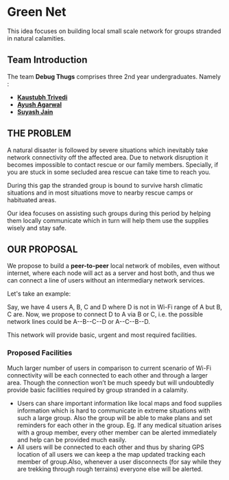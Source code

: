 # Green Net

This idea focuses on building local small scale network for groups stranded in natural calamities. 

## Team Introduction 

The team **Debug Thugs** comprises three 2nd year undergraduates. Namely :

- [**Kaustubh Trivedi**](https://github.com/codekaust)
- [**Ayush Agarwal**](https://github.com/aagarwal1012)
- [**Suyash Jain**](https://github.com/jsuyash1514)

## THE PROBLEM

A natural disaster is followed by severe situations which inevitably take network connectivity off the affected area. Due to network disruption it becomes impossible to contact rescue or our family members. Specially, if you are stuck in some secluded area rescue can take time to reach you.

During this gap the stranded group is bound to survive harsh climatic situations and in most situations move to nearby rescue camps or habituated areas.

Our idea focuses on assisting such groups during this period by helping them locally communicate which in turn will help them use the supplies wisely and stay safe.

## OUR PROPOSAL

We propose to build a **peer-to-peer** local network of mobiles, even without internet, where each node will act as a server and host both, and thus we can connect a line of users without an intermediary network services.

Let's take an example:

Say, we have 4 users A, B, C and D where D is not in Wi-Fi range of A but B, C are. Now, we propose to connect D to A via B or C, i.e. the possible network lines could be A--B--C--D or A--C--B--D.

This network will provide basic, urgent and most required facilities.

### Proposed Facilities

Much larger number of users in comparison to current scenario of Wi-Fi connectivity will be each connected to each other and through a larger area.
Though the connection won’t be much speedy but will undoubtedly provide basic facilities required by group stranded in a calamity.

- Users can share important information like local maps and food supplies information which is hard to communicate in extreme situations with such a large group. Also the group will be able to make plans and set reminders for each other in the group. 
  Eg. If any medical situation arises with a group member, every other member can be alerted immediately and help can be provided much easily.
- All users will be connected to each other and thus by sharing GPS location of all users we can keep a the map updated tracking each member of group.Also, whenever a user disconnects (for say while they are trekking through rough terrains) everyone else will be alerted.


